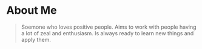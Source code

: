 # About Me


> Soemone who loves positive people. Aims to work with people having a lot of zeal and enthusiasm. Is always ready to learn new things and apply them.
>

